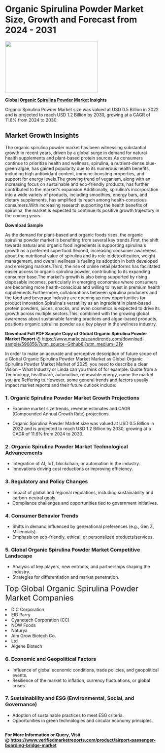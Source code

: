 <H1>Organic Spirulina Powder Market Size, Growth and Forecast from 2024 - 2031</H1><img class="aligncenter size-medium wp-image-584254" src="https://thirdeyenews.in/wp-content/uploads/2024/09/Global-Market-Research-300x168.jpeg" alt="" width="300" height="168" /><p><strong>Global&nbsp;<a href="https://www.marketsizeandtrends.com/download-sample/596856/?utm_source=Github8j?utm_medium=219">Organic Spirulina Powder Market</a> Insights</strong></p><p>Organic Spirulina Powder Market size was valued at USD 0.5 Billion in 2022 and is projected to reach USD 1.2 Billion by 2030, growing at a CAGR of 11.6% from 2024 to 2030.</p><p><h2>Market Growth Insights</h2> <p>The organic spirulina powder market has been witnessing substantial growth in recent years, driven by a global surge in demand for natural health supplements and plant-based protein sources.As consumers continue to prioritize health and wellness, spirulina, a nutrient-dense blue-green algae, has gained popularity due to its numerous health benefits, including high antioxidant content, immune-boosting properties, and support for energy levels.The growing trend of veganism, along with an increasing focus on sustainable and eco-friendly products, has further contributed to the market's expansion.Additionally, spirulina’s incorporation into a wide variety of products, including smoothies, energy bars, and dietary supplements, has amplified its reach among health-conscious consumers.With increasing research supporting the health benefits of spirulina, the market is expected to continue its positive growth trajectory in the coming years.</p> <p><strong>Download Sample</strong></p> <p>As the demand for plant-based and organic foods rises, the organic spirulina powder market is benefiting from several key trends.First, the shift towards natural and organic food ingredients is supporting spirulina's growth as a preferred superfood.Second, increasing consumer awareness about the nutritional value of spirulina and its role in detoxification, weight management, and overall wellness is fueling its adoption in both developed and emerging markets.Third, the rise of online retail platforms has facilitated easier access to organic spirulina powder, contributing to its expanding consumer base.The market's growth is also being supported by rising disposable incomes, particularly in emerging economies where consumers are becoming more health-conscious and willing to invest in premium health supplements.Furthermore, collaborations between spirulina producers and the food and beverage industry are opening up new opportunities for product innovation.Spirulina's versatility as an ingredient in plant-based protein powders, juices, snacks, and even cosmetics is expected to drive its growth across multiple sectors.This, combined with the growing global awareness about sustainable farming practices and algae-based products, positions organic spirulina powder as a key player in the wellness industry.<p><span class=""><strong>Download Full PDF Sample Copy of Global Organic Spirulina Powder Market Report</strong> @ <a href="https://www.marketsizeandtrends.com/download-sample/596856/?utm_source=Github8j?utm_medium=219" target="_blank">https://www.marketsizeandtrends.com/download-sample/596856/?utm_source=Github8j?utm_medium=219</a></span></p><p>In order to make an accurate and perceptive description of future scope of a Global&nbsp;Organic Spirulina Powder Market Market as Global&nbsp;Organic Spirulina Powder Market Market of 2025, you need to describe a clear Vision &ndash; What Industry or Linda can you think of for example: Quote from a Technology, healthcare, automotive, renewable energy, name the market you are Reffering to.However, some general trends and factors usually impact market reports and their future outlook include:</p><h3>1.&nbsp;<strong>Organic Spirulina Powder Market Growth Projections</strong></h3><ul><li>Examine market size trends, revenue estimates and CAGR (Compounded Annual Growth Rate) projections.</li><li><p>Organic Spirulina Powder Market size was valued at USD 0.5 Billion in 2022 and is projected to reach USD 1.2 Billion by 2030, growing at a CAGR of 11.6% from 2024 to 2030.</p></li></ul><h3>2.&nbsp;<strong>Organic Spirulina Powder Market Technological Advancements</strong></h3><ul><li>Integration of AI, IoT, blockchain, or automation in the industry.</li><li>Innovations driving cost reductions or improving efficiency.</li></ul><h3>3.&nbsp;<strong>Regulatory and Policy Changes</strong></h3><ul><li>Impact of global and regional regulations, including sustainability and carbon-neutral goals.</li><li>Compliance challenges and opportunities tied to government initiatives.</li></ul><h3>4.&nbsp;<strong>Consumer Behavior Trends</strong></h3><ul><li>Shifts in demand influenced by generational preferences (e.g., Gen Z, Millennials).</li><li>Emphasis on eco-friendly, ethical, or personalized products/services.</li></ul><h3>5.&nbsp;<strong>Global Organic Spirulina Powder Market Competitive Landscape</strong></h3><ul><li>Analysis of key players, new entrants, and partnerships shaping the industry.</li><li>Strategies for differentiation and market penetration.</li></ul><p data-pm-slice="1 1 []"><span style="color: inherit; font-family: inherit; font-size: 25px;">Top Global Organic Spirulina Powder Market Companies</span></p><div class="" data-test-id=""><p><li>DIC Corporation</li><li> EID Parry</li><li> Cyanotech Corporation (CC)</li><li> NOW Foods</li><li> Naturya</li><li> Aim Grow Biotech Co.</li><li> Ltd</li><li> Algene Biotech</li></p></div><h3>6.&nbsp;<strong>Economic and Geopolitical Factors</strong></h3><ul><li>Influence of global economic conditions, trade policies, and geopolitical events.</li><li>Resilience of the market to inflation, currency fluctuations, or global crises.</li></ul><h3>7.&nbsp;<strong>Sustainability and ESG (Environmental, Social, and Governance)</strong></h3><ul><li>Adoption of sustainable practices to meet ESG criteria.</li><li>Opportunities in green technologies and circular economy principles.</li></ul><h2><strong style="font-size: 14px;">For More Information or Query, Visit @&nbsp;</strong><a style="background-color: #ffffff; font-size: 14px;" href="https://www.marketsizeandtrends.com/report/organic-spirulina-powder-market/" target="_blank">https://www.verifiedmarketreports.com/product/airport-passenger-boarding-bridge-market</a></h2>